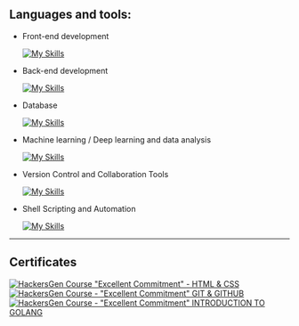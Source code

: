 ##  Languages and tools:

- Front-end development

  [![My Skills](https://skillicons.dev/icons?i=html,css,js,react,styledcomponents&perline=5)](https://skillicons.dev)

- Back-end development

  [![My Skills](https://skillicons.dev/icons?i=nodejs,express,py,fastapi,php&perline=5)](https://skillicons.dev)

- Database

  [![My Skills](https://skillicons.dev/icons?i=mongodb,mysql&perline=5)](https://skillicons.dev)

- Machine learning / Deep learning and data analysis

  [![My Skills](https://skillicons.dev/icons?i=py,pytorch&perline=5)](https://skillicons.dev)

- Version Control and Collaboration Tools

  [![My Skills](https://skillicons.dev/icons?i=github,git&perline=5)](https://skillicons.dev)
  
- Shell Scripting and Automation

  [![My Skills](https://skillicons.dev/icons?i=bash,powershell&perline=5)](https://skillicons.dev)
  
<hr>

## Certificates

<!--START_SECTION:badges-->
[![HackersGen Course \"Excellent Commitment\" - HTML & CSS](https://images.credly.com/size/110x110/images/d1eecf81-d920-4d2f-a2a8-81f0ae869a03/image.png)](https://www.credly.com/badges/0d2a7ffc-27e7-4716-bbb3-4816d7584a10)
[![HackersGen Course - \"Excellent Commitment\" GIT & GITHUB](https://images.credly.com/size/110x110/images/635fc46b-a3e0-4db8-ad86-f93ae2fb5d1f/image.png)](https://www.credly.com/badges/954aae6b-07dd-4848-9b58-95bd1554aef4)
[![HackersGen Course - \"Excellent Commitment\" INTRODUCTION TO GOLANG](https://images.credly.com/size/110x110/images/4c02ac2e-af85-4412-a7d5-141ec1c3c005/image.png)](https://www.credly.com/badges/b2c58e05-3f9c-496b-8281-b15c11212b41)
<!--END_SECTION:badges-->
